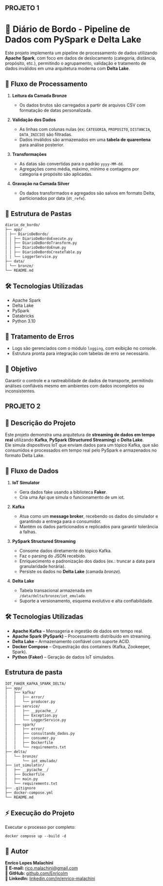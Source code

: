 ## PROJETO 1

# 🧭 Diário de Bordo - Pipeline de Dados com PySpark e Delta Lake

Este projeto implementa um pipeline de processamento de dados utilizando **Apache Spark**, com foco em dados de deslocamento (categoria, distância, propósito, etc.), permitindo o agrupamento, validação e tratamento de dados inválidos em uma arquitetura moderna com **Delta Lake**.

## 🔄 Fluxo de Processamento

1. **Leitura da Camada Bronze**
   - Os dados brutos são carregados a partir de arquivos CSV com formatação de datas personalizada.

2. **Validação dos Dados**
   - As linhas com colunas nulas (ex: `CATEGORIA`, `PROPOSITO`, `DISTANCIA`, `DATA_INICIO`) são filtradas.
   - Dados inválidos são armazenados em uma **tabela de quarentena** para análise posterior.

3. **Transformações**
   - As datas são convertidas para o padrão `yyyy-MM-dd`.
   - Agregações como média, máximo, mínimo e contagens por categoria e propósito são aplicadas.

4. **Gravação na Camada Silver**
   - Os dados transformados e agregados são salvos em formato Delta, particionados por data (`dt_refe`).

## 📁 Estrutura de Pastas

``` bash
diario_de_bordo/
├── app/
│ ├── DiarioDeBordo/
│ │ ├── DiarioDeBordoExecute.py
│ │ ├── DiarioDeBordoTransform.py
│ │ ├── DiarioDeBordoEnum.py
│ │ ├── DiarioDeBordoCreateTable.py
│ │ └── LoggerService.py
├── data/
│ └── bronze/
└── README.md
```

## 🛠️ Tecnologias Utilizadas

- Apache Spark
- Delta Lake
- PySpark
- Databricks
- Python 3.10

## 🚨 Tratamento de Erros

- Logs são gerenciados com o módulo `logging`, com exibição no console.
- Estrutura pronta para integração com tabelas de erro se necessário.

## 📌 Objetivo

Garantir o controle e a rastreabilidade de dados de transporte, permitindo análises confiáveis mesmo em ambientes com dados incompletos ou inconsistentes.


## PROJETO 2
## **📜 Descrição do Projeto**

Este projeto demonstra uma arquitetura de **streaming de dados em tempo real** utilizando **Kafka**, **PySpark (Structured Streaming)** e **Delta Lake**.  
Ele simula dispositivos IoT que enviam dados para um tópico Kafka, que são consumidos e processados em tempo real pelo PySpark e armazenados no formato Delta Lake.


## **🔎 Fluxo de Dados**

1. **IoT Simulator**  
   - Gera dados fake usando a biblioteca **Faker**.  
   - Cria uma Api que simula o funcionamento de um iot.

2. **Kafka**  
   - Atua como um **message broker**, recebendo os dados do simulador e garantindo a entrega para o consumidor.  
   - Mantém os dados particionados e replicados para garantir tolerância a falhas.

3. **PySpark Structured Streaming**  
   - Consome dados diretamente do tópico Kafka.  
   - Faz o parsing do JSON recebido.  
   - Enriquecimento e padronização dos dados (ex.: truncar a data para granularidade horária).  
   - Persiste os dados no **Delta Lake** (camada *bronze*).


4. **Delta Lake**  
   - Tabela transacional armazenada em `/data/delta/bronze/iot_emulado`.  
   - Suporte a versionamento, esquema evolutivo e alta confiabilidade.


## **🛠️ Tecnologias Utilizadas**

- **Apache Kafka** – Mensageria e ingestão de dados em tempo real.
- **Apache Spark (PySpark)** – Processamento distribuído em streaming.
- **Delta Lake** – Armazenamento confiável com suporte ACID.
- **Docker Compose** – Orquestração dos containers (Kafka, Zookeeper, Spark).
- **Python (Faker)** – Geração de dados IoT simulados.

## Estrutura de pasta

```bash
IOT_FAKER_KAFKA_SPARK_DELTA/
├── app/
│   ├── kafka/                   
│   │   ├── error/
│   │   └── producer.py
│   ├── service/                  
│   │   ├── __pycache__/
│   │   ├── Exception.py
│   │   └── LoggerService.py
│   ├── spark/                    
│   │   ├── error/
│   │   ├── consultando_dados.py
│   │   ├── consumer.py
│   │   ├── Dockerfile
│   │   └── requirements.txt
├── delta/
│   └── bronze/
│       └── iot_emulado/         
├── iot_simulator/               
│   ├── __pycache__/
│   ├── Dockerfile
│   ├── main.py
│   └── requirements.txt
├── .gitignore
├── docker-compose.yml
└── README.md
```


## **⚡ Execução do Projeto**

Executar o processo por completo:
    
    
    docker compose up --build -d
    

## **👤 Autor**

**Enrico Lopes Malachini**  
📧 **E-mail:** [rico.malachini@gmail.com](mailto:rico.malachini@gmail.com)  
🔗 **GitHub:** [github.com/Enricolm](https://github.com/Enricolm)  
🔗 **LinkedIn:** [linkedin.com/in/enrico-malachini](https://www.linkedin.com/in/enrico-malachini)

